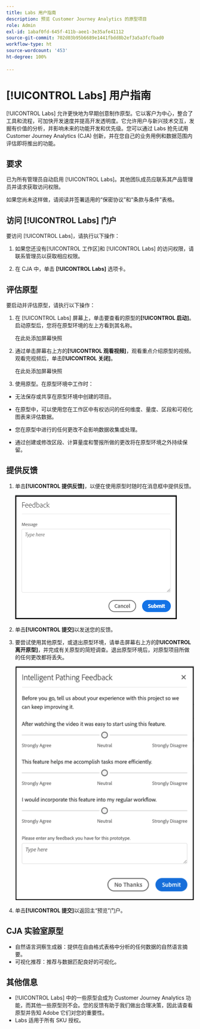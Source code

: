 ```yaml
---
title: Labs 用户指南
description: 预览 Customer Journey Analytics 的原型项目
role: Admin
exl-id: 1abaf0fd-645f-411b-aee1-3e35afe41112
source-git-commit: 702d03b95b6689e1441fbdd8b2ef3a5a3fcfbad0
workflow-type: ht
source-wordcount: '453'
ht-degree: 100%

---
```


# [!UICONTROL Labs] 用户指南

[!UICONTROL Labs] 允许更快地为早期创意制作原型。它以客户为中心，整合了工具和流程，可加快开发速度并提高开发透明度。它允许用户与新兴技术交互，发掘有价值的分析，并影响未来的功能开发和优先级。您可以通过 Labs 抢先试用 Customer Journey Analytics (CJA) 创新，并在您自己的业务用例和数据范围内评估即将推出的功能。

## 要求

已为所有管理员自动启用 [!UICONTROL Labs]。其他团队成员应联系其产品管理员并请求获取访问权限。

如果您尚未这样做，请阅读并签署适用的“保密协议”和“条款与条件”表格。

## 访问 [!UICONTROL Labs] 门户

要访问 [!UICONTROL Labs]，请执行以下操作：

1. 如果您还没有[!UICONTROL 工作区]和 [!UICONTROL Labs] 的访问权限，请联系管理员以获取相应权限。

1. 在 CJA 中，单击 **[!UICONTROL Labs]** 选项卡。

## 评估原型

要启动并评估原型，请执行以下操作：

1. 在 [!UICONTROL Labs] 屏幕上，单击要查看的原型的&#x200B;**[!UICONTROL 启动]**。启动原型后，您将在原型环境的左上方看到其名称。

   在此处添加屏幕快照

1. 通过单击屏幕右上方的&#x200B;**[!UICONTROL 观看视频]**，观看重点介绍原型的视频。观看完视频后，单击&#x200B;**[!UICONTROL 关闭]**。

   在此处添加屏幕快照

1. 使用原型。在原型环境中工作时：

* 无法保存或共享在原型环境中创建的项目。

* 在原型中，可以使用您在工作区中有权访问的任何维度、量度、区段和可视化图表来评估数据。

* 您在原型中进行的任何更改不会影响数据收集或处理。

* 通过创建或修改区段、计算量度和警报所做的更改将在原型环境之外持续保留。

## 提供反馈

1. 单击&#x200B;**[!UICONTROL 提供反馈]**，以便在使用原型时随时在消息框中提供反馈。

   ![feedback_box](assets/give_feedback.png)

1. 单击&#x200B;**[!UICONTROL 提交]**&#x200B;以发送您的反馈。

1. 要尝试使用其他原型，或退出原型环境，请单击屏幕右上方的&#x200B;**[!UICONTROL 离开原型]**，并完成有关原型的简短调查。退出原型环境后，对原型项目所做的任何更改都将丢失。

   ![新反馈框](assets/short-survey.png)

1. 单击&#x200B;**[!UICONTROL 提交]**&#x200B;以返回主“预览”门户。

## CJA 实验室原型

* 自然语言洞察生成器：提供在自由格式表格中分析的任何数据的自然语言摘要。
* 可视化推荐：推荐与数据匹配良好的可视化。

## 其他信息

* [!UICONTROL Labs] 中的一些原型会成为 Customer Journey Analytics 功能，而其他一些原型则不会。您的反馈有助于我们做出合理决策，因此请查看原型并告知 Adobe 它们对您的重要性。
* Labs 适用于所有 SKU 授权。
